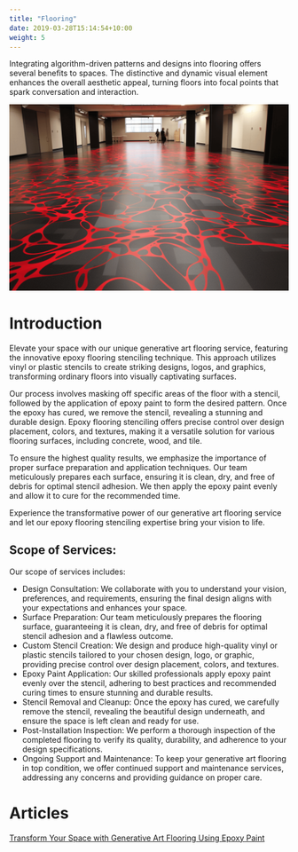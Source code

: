 ```yaml
---
title: "Flooring"
date: 2019-03-28T15:14:54+10:00
weight: 5
---
```


Integrating algorithm-driven patterns and designs into flooring offers several benefits to spaces. The distinctive and dynamic visual element enhances the overall aesthetic appeal, turning floors into focal points that spark conversation and interaction.

![Flooring](/images/illustrations/flooring.png)

# Introduction

Elevate your space with our unique generative art flooring service, featuring the innovative epoxy flooring stenciling technique. This approach utilizes vinyl or plastic stencils to create striking designs, logos, and graphics, transforming ordinary floors into visually captivating surfaces.

Our process involves masking off specific areas of the floor with a stencil, followed by the application of epoxy paint to form the desired pattern. Once the epoxy has cured, we remove the stencil, revealing a stunning and durable design. Epoxy flooring stenciling offers precise control over design placement, colors, and textures, making it a versatile solution for various flooring surfaces, including concrete, wood, and tile.

To ensure the highest quality results, we emphasize the importance of proper surface preparation and application techniques. Our team meticulously prepares each surface, ensuring it is clean, dry, and free of debris for optimal stencil adhesion. We then apply the epoxy paint evenly and allow it to cure for the recommended time.

Experience the transformative power of our generative art flooring service and let our epoxy flooring stenciling expertise bring your vision to life.

## Scope of Services:

Our scope of services includes:

- Design Consultation: We collaborate with you to understand your vision, preferences, and requirements, ensuring the final design aligns with your expectations and enhances your space.
- Surface Preparation: Our team meticulously prepares the flooring surface, guaranteeing it is clean, dry, and free of debris for optimal stencil adhesion and a flawless outcome.
- Custom Stencil Creation: We design and produce high-quality vinyl or plastic stencils tailored to your chosen design, logo, or graphic, providing precise control over design placement, colors, and textures.
- Epoxy Paint Application: Our skilled professionals apply epoxy paint evenly over the stencil, adhering to best practices and recommended curing times to ensure stunning and durable results.
- Stencil Removal and Cleanup: Once the epoxy has cured, we carefully remove the stencil, revealing the beautiful design underneath, and ensure the space is left clean and ready for use.
- Post-Installation Inspection: We perform a thorough inspection of the completed flooring to verify its quality, durability, and adherence to your design specifications.
- Ongoing Support and Maintenance: To keep your generative art flooring in top condition, we offer continued support and maintenance services, addressing any concerns and providing guidance on proper care.

# Articles

[Transform Your Space with Generative Art Flooring Using Epoxy Paint](https://medium.com/generatedart/transform-your-space-with-generative-art-flooring-using-epoxy-paint-d596c395094c)


